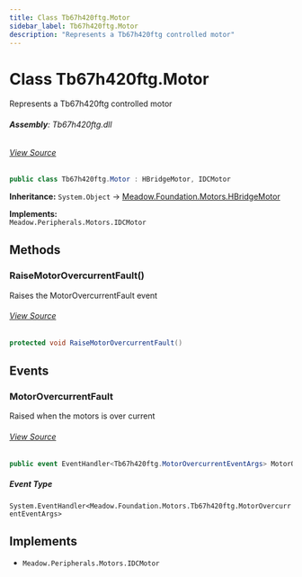 ```yaml
---
title: Class Tb67h420ftg.Motor
sidebar_label: Tb67h420ftg.Motor
description: "Represents a Tb67h420ftg controlled motor"
---
```

# Class Tb67h420ftg.Motor
Represents a Tb67h420ftg controlled motor

###### **Assembly**: Tb67h420ftg.dll
###### [View Source](https://github.com/WildernessLabs/Meadow.Foundation.git/blob/develop/Source/Meadow.Foundation.Peripherals/Motors.Tb67h420ftg/Driver/Tb67h420ftg.Motor.cs#L13)
```csharp title="Declaration"
public class Tb67h420ftg.Motor : HBridgeMotor, IDCMotor
```
**Inheritance:** `System.Object` -> [Meadow.Foundation.Motors.HBridgeMotor](../Meadow.Foundation.Motors/HBridgeMotor)

**Implements:**  
`Meadow.Peripherals.Motors.IDCMotor`

## Methods
### RaiseMotorOvercurrentFault()
Raises the MotorOvercurrentFault event
###### [View Source](https://github.com/WildernessLabs/Meadow.Foundation.git/blob/develop/Source/Meadow.Foundation.Peripherals/Motors.Tb67h420ftg/Driver/Tb67h420ftg.Motor.cs#L46)
```csharp title="Declaration"
protected void RaiseMotorOvercurrentFault()
```
## Events
### MotorOvercurrentFault
Raised when the motors is over current
###### [View Source](https://github.com/WildernessLabs/Meadow.Foundation.git/blob/develop/Source/Meadow.Foundation.Peripherals/Motors.Tb67h420ftg/Driver/Tb67h420ftg.Motor.cs#L18)
```csharp title="Declaration"
public event EventHandler<Tb67h420ftg.MotorOvercurrentEventArgs> MotorOvercurrentFault
```
##### Event Type
`System.EventHandler<Meadow.Foundation.Motors.Tb67h420ftg.MotorOvercurrentEventArgs>`

## Implements

* `Meadow.Peripherals.Motors.IDCMotor`
